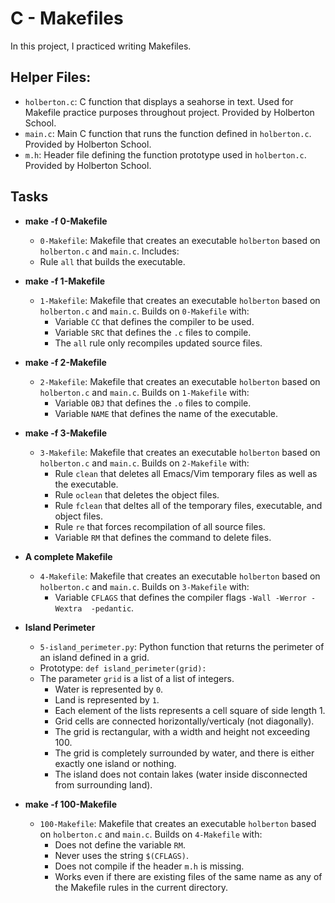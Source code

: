 # C - Makefiles

In this project, I practiced writing Makefiles.

## Helper Files:
* `holberton.c`: C function that displays a seahorse in text. Used for Makefile 
practice purposes throughout project. Provided by Holberton School.
* `main.c`: Main C function that runs the function defined in `holberton.c`. 
Provided by Holberton School.
* `m.h`: Header file defining the function prototype used in `holberton.c`. 
Provided by Holberton School.

## Tasks
* **make -f 0-Makefile**
  * `0-Makefile`: Makefile that creates an executable `holberton` based on 
`holberton.c` and `main.c`. Includes:
  * Rule `all` that builds the executable.

* **make -f 1-Makefile**
  * `1-Makefile`: Makefile that creates an executable `holberton` based on 
`holberton.c` and `main.c`. Builds on `0-Makefile` with:
    * Variable `CC` that defines the compiler to be used.
    * Variable `SRC` that defines the `.c` files to compile.
    * The `all` rule only recompiles updated source files.

* **make -f 2-Makefile**
  * `2-Makefile`: Makefile that creates an executable `holberton` based on 
`holberton.c` and `main.c`. Builds on `1-Makefile` with:
    * Variable `OBJ` that defines the `.o` files to compile.
    * Variable `NAME` that defines the name of the executable.

* **make -f 3-Makefile**
  * `3-Makefile`: Makefile that creates an executable `holberton` based on 
`holberton.c` and `main.c`. Builds on `2-Makefile` with:
    * Rule `clean` that deletes all Emacs/Vim temporary files as well as the 
executable.
    * Rule `oclean` that deletes the object files.
    * Rule `fclean` that deltes all of the temporary files, executable, and 
object files.
    * Rule `re` that forces recompilation of all source files.
    * Variable `RM` that defines the command to delete files.

* **A complete Makefile**
  * `4-Makefile`: Makefile that creates an executable `holberton` based on 
`holberton.c` and `main.c`. Builds on `3-Makefile` with:
    * Variable `CFLAGS` that defines the compiler flags `-Wall -Werror -Wextra 
-pedantic`.

* **Island Perimeter**
  * `5-island_perimeter.py`: Python function that returns the perimeter of 
an island defined in a grid.
  * Prototype: `def island_perimeter(grid):`
  * The parameter `grid` is a list of a list of integers.
    * Water is represented by `0`.
    * Land is represented by `1`.
    * Each element of the lists represents a cell square of side length 1.
    * Grid cells are connected horizontally/verticaly (not diagonally).
    * The grid is rectangular, with a width and height not exceeding 100.
    * The grid is completely surrounded by water, and there is either exactly 
one island or nothing.
    * The island does not contain lakes (water inside disconnected from 
surrounding land).

* **make -f 100-Makefile**
  * `100-Makefile`: Makefile that creates an executable `holberton` based on 
`holberton.c` and `main.c`. Builds on `4-Makefile` with:
    * Does not define the variable `RM`.
    * Never uses the string `$(CFLAGS)`.
    * Does not compile if the header `m.h` is missing.
    * Works even if there are existing files of the same name as any of the 
Makefile rules in the current directory.
